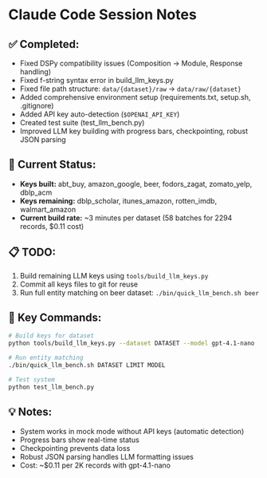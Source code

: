 # Claude Code Session Notes

## ✅ **Completed:**
- Fixed DSPy compatibility issues (Composition → Module, Response handling)
- Fixed f-string syntax error in build_llm_keys.py
- Fixed file path structure: `data/{dataset}/raw` → `data/raw/{dataset}`
- Added comprehensive environment setup (requirements.txt, setup.sh, .gitignore)
- Added API key auto-detection (`$OPENAI_API_KEY`)
- Created test suite (test_llm_bench.py)
- Improved LLM key building with progress bars, checkpointing, robust JSON parsing

## 🎯 **Current Status:**
- **Keys built:** abt_buy, amazon_google, beer, fodors_zagat, zomato_yelp, dblp_acm
- **Keys remaining:** dblp_scholar, itunes_amazon, rotten_imdb, walmart_amazon
- **Current build rate:** ~3 minutes per dataset (58 batches for 2294 records, $0.11 cost)

## 📋 **TODO:**
1. Build remaining LLM keys using `tools/build_llm_keys.py` 
2. Commit all keys files to git for reuse
3. Run full entity matching on beer dataset: `./bin/quick_llm_bench.sh beer`

## 🔧 **Key Commands:**
```bash
# Build keys for dataset
python tools/build_llm_keys.py --dataset DATASET --model gpt-4.1-nano

# Run entity matching 
./bin/quick_llm_bench.sh DATASET LIMIT MODEL

# Test system
python test_llm_bench.py
```

## 💡 **Notes:**
- System works in mock mode without API keys (automatic detection)
- Progress bars show real-time status
- Checkpointing prevents data loss
- Robust JSON parsing handles LLM formatting issues
- Cost: ~$0.11 per 2K records with gpt-4.1-nano